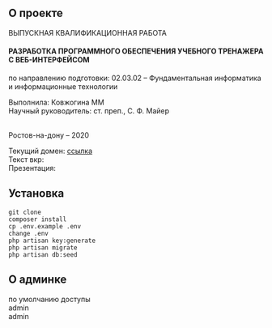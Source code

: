 ## О проекте

ВЫПУСКНАЯ КВАЛИФИКАЦИОННАЯ РАБОТА

#### РАЗРАБОТКА ПРОГРАММНОГО ОБЕСПЕЧЕНИЯ УЧЕБНОГО ТРЕНАЖЕРА С ВЕБ-ИНТЕРФЕЙСОМ

по направлению подготовки: 02.03.02 – Фундаментальная информатика и информационные технологии<br>


Выполнила: Ковжогина ММ<br>
Научный руководитель: ст. преп., С. Ф. Майер<br><br>

Ростов-на-дону – 2020

Текущий домен: [ссылка](https://training-simulator.site/login)<br>
Текст вкр:<br>
Презентация: <br>

## Установка

``` 
git clone
composer install
cp .env.example .env
change .env
php artisan key:generate
php artisan migrate
php artisan db:seed
```

## О админке

по умолчанию доступы<br>
admin<br>
admin